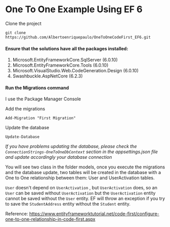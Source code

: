 # One To One Example Using EF 6

Clone the project

```shell
git clone https://github.com/Albertoenriquepaulo/OneToOneCodeFirst_EF6.git
```

#### Ensure that the solutions have all the packages installed:

1. Microsoft.EntityFrameworkCore.SqlServer (6.0.10)
2. Microsoft.EntityFrameworkCore.Tools (6.0.10)
3. Microsoft.VisualStudio.Web.CodeGeneration.Design (6.0.10)
4. Swashbuckle.AspNetCore (6.2.3)

#### Run the Migrations command

I use the Package Manager Console

Add the migrations

```shell
Add-Migration "First Migration"
```

Update the database

```shell
Update-Database
```

*If you have problems updating the database, please check the `ConnectionStrings-OneToOneDbContext` section in the appsettings.json file and update accordingly your database connection*

You will see two class in the folder models, once you execute the migrations and the database update, two tables will be created in the database with a One to One relationship between them: User and UserActivation tables.

`User` doesn't depend on `UserActivation` , but `UserActivation` does, so an `User` can be saved without `UserActivation` but the `UserActivation` entity cannot be saved without the `User` entity. EF will throw an exception if you try to save the `StudentAddress` entity without the `Student` entity.

Reference:
https://www.entityframeworktutorial.net/code-first/configure-one-to-one-relationship-in-code-first.aspx

